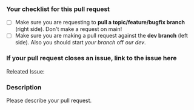 ### Your checklist for this pull request
- [ ] Make sure you are requesting to **pull a topic/feature/bugfix branch** (right side). Don't make a request on main!
- [ ] Make sure you are making a pull request against the **dev branch** (left side). Also you should start *your branch* off *our dev*.

### If your pull request closes an issue, link to the issue here
Releated Issue:

### Description
Please describe your pull request.
